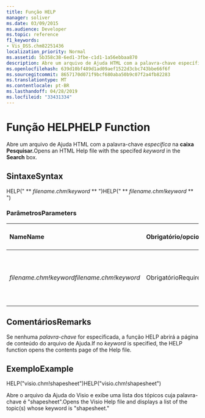 ```yaml
---
title: Função HELP
manager: soliver
ms.date: 03/09/2015
ms.audience: Developer
ms.topic: reference
f1_keywords:
- Vis_DSS.chm82251436
localization_priority: Normal
ms.assetid: 5b358c38-6ed1-3fbe-c1d1-1a56ebbaa870
description: Abre um arquivo de Ajuda HTML com a palavra-chave específica na caixa Pesquisar.
ms.openlocfilehash: 639d10bf489d1ad09aef1522d3cbc743bbe66f6f
ms.sourcegitcommit: 8657170d071f9bcf680aba50b9c07f2a4fb82283
ms.translationtype: MT
ms.contentlocale: pt-BR
ms.lasthandoff: 04/28/2019
ms.locfileid: "33431334"
---
```

# <a name="help-function"></a><span data-ttu-id="d31e9-103">Função HELP</span><span class="sxs-lookup"><span data-stu-id="d31e9-103">HELP Function</span></span>

<span data-ttu-id="d31e9-104">Abre um arquivo de Ajuda HTML com a palavra-chave *específica* na **caixa Pesquisar.**</span><span class="sxs-lookup"><span data-stu-id="d31e9-104">Opens an HTML Help file with the specifed  *keyword*  in the **Search** box.</span></span> 
  
## <a name="syntax"></a><span data-ttu-id="d31e9-105">Sintaxe</span><span class="sxs-lookup"><span data-stu-id="d31e9-105">Syntax</span></span>

<span data-ttu-id="d31e9-106">HELP(" \*\* *filename.chm!keyword* \*\* ")</span><span class="sxs-lookup"><span data-stu-id="d31e9-106">HELP(" \*\* *filename.chm!keyword* \*\* ")</span></span> 
  
### <a name="parameters"></a><span data-ttu-id="d31e9-107">Parâmetros</span><span class="sxs-lookup"><span data-stu-id="d31e9-107">Parameters</span></span>

|<span data-ttu-id="d31e9-108">**Name**</span><span class="sxs-lookup"><span data-stu-id="d31e9-108">**Name**</span></span>|<span data-ttu-id="d31e9-109">**Obrigatório/opcional**</span><span class="sxs-lookup"><span data-stu-id="d31e9-109">**Required/Optional**</span></span>|<span data-ttu-id="d31e9-110">**Tipo de dados**</span><span class="sxs-lookup"><span data-stu-id="d31e9-110">**Data Type**</span></span>|<span data-ttu-id="d31e9-111">**Descrição**</span><span class="sxs-lookup"><span data-stu-id="d31e9-111">**Description**</span></span>|
|:-----|:-----|:-----|:-----|
| <span data-ttu-id="d31e9-112">_filename.chm!keyword_</span><span class="sxs-lookup"><span data-stu-id="d31e9-112">_filename.chm!keyword_</span></span> <br/> |<span data-ttu-id="d31e9-113">Obrigatório</span><span class="sxs-lookup"><span data-stu-id="d31e9-113">Required</span></span>  <br/> |<span data-ttu-id="d31e9-114">**String**</span><span class="sxs-lookup"><span data-stu-id="d31e9-114">**String**</span></span> <br/> | <span data-ttu-id="d31e9-115">O nome do arquivo da Ajuda e a palavra-chave a ser pesquisada.</span><span class="sxs-lookup"><span data-stu-id="d31e9-115">The filename of the Help file and the keyword to search for.</span></span>  <br/> |
   
## <a name="remarks"></a><span data-ttu-id="d31e9-116">Comentários</span><span class="sxs-lookup"><span data-stu-id="d31e9-116">Remarks</span></span>

<span data-ttu-id="d31e9-117">Se nenhuma  *palavra-chave*  for especificada, a função HELP abrirá a página de conteúdo do arquivo de Ajuda.</span><span class="sxs-lookup"><span data-stu-id="d31e9-117">If no  *keyword*  is specified, the HELP function opens the contents page of the Help file.</span></span> 
  
## <a name="example"></a><span data-ttu-id="d31e9-118">Exemplo</span><span class="sxs-lookup"><span data-stu-id="d31e9-118">Example</span></span>

<span data-ttu-id="d31e9-119">HELP("visio.chm!shapesheet")</span><span class="sxs-lookup"><span data-stu-id="d31e9-119">HELP("visio.chm!shapesheet")</span></span> 
  
<span data-ttu-id="d31e9-120">Abre o arquivo da Ajuda do Visio e exibe uma lista dos tópicos cuja palavra-chave é "shapesheet".</span><span class="sxs-lookup"><span data-stu-id="d31e9-120">Opens the Visio Help file and displays a list of the topic(s) whose keyword is "shapesheet."</span></span> 
  

